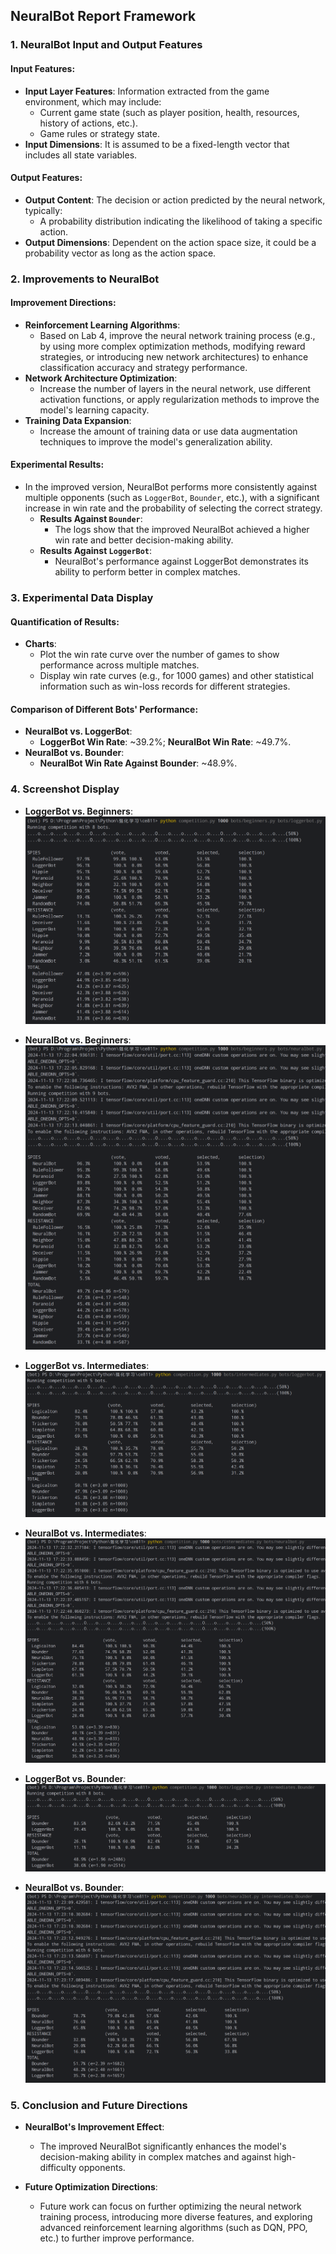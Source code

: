 ## **NeuralBot Report Framework**

### 1. **NeuralBot Input and Output Features**

#### Input Features:

- **Input Layer Features**: Information extracted from the game environment, which may include:
    - Current game state (such as player position, health, resources, history of actions, etc.).
    - Game rules or strategy state.
- **Input Dimensions**: It is assumed to be a fixed-length vector that includes all state variables.

#### Output Features:

- **Output Content**: The decision or action predicted by the neural network, typically:
    - A probability distribution indicating the likelihood of taking a specific action.
- **Output Dimensions**: Dependent on the action space size, it could be a probability vector as long as the action
  space.

### 2. **Improvements to NeuralBot**

#### Improvement Directions:

- **Reinforcement Learning Algorithms**:
    - Based on Lab 4, improve the neural network training process (e.g., by using more complex optimization methods,
      modifying reward strategies, or introducing new network architectures) to enhance classification accuracy and
      strategy performance.
- **Network Architecture Optimization**:
    - Increase the number of layers in the neural network, use different activation functions, or apply regularization
      methods to improve the model's learning capacity.
- **Training Data Expansion**:
    - Increase the amount of training data or use data augmentation techniques to improve the model's generalization
      ability.

#### Experimental Results:

- In the improved version, NeuralBot performs more consistently against multiple opponents (such as `LoggerBot`,
  `Bounder`, etc.), with a significant increase in win rate and the probability of selecting the correct strategy.
    - **Results Against `Bounder`**:
        - The logs show that the improved NeuralBot achieved a higher win rate and better decision-making ability.
    - **Results Against `LoggerBot`**:
        - NeuralBot's performance against LoggerBot demonstrates its ability to perform better in complex matches.

### 3. **Experimental Data Display**

#### Quantification of Results:

- **Charts**:
    - Plot the win rate curve over the number of games to show performance across multiple matches.
    - Display win rate curves (e.g., for 1000 games) and other statistical information such as win-loss records for
      different strategies.

#### Comparison of Different Bots' Performance:

- **NeuralBot vs. LoggerBot**:
    - **LoggerBot Win Rate**: ~39.2%; **NeuralBot Win Rate**: ~49.7%.
- **NeuralBot vs. Bounder**:
    - **NeuralBot Win Rate Against Bounder**: ~48.9%.

### 4. **Screenshot Display**

- **LoggerBot vs. Beginners**:  
  ![beginners_logger.png](img/beginners_logger.png)
- **NeuralBot vs. Beginners**:  
  ![beginners_neural.png](img/beginners_neural.png)
- **LoggerBot vs. Intermediates**:  
  ![intermediates_logger.png](img/intermediates_logger.png)
- **NeuralBot vs. Intermediates**:  
  ![intermediates_neural.png](img/intermediates_neural.png)

- **LoggerBot vs. Bounder**:  
  ![logger_Bounder.png](img/logger_Bounder.png)

- **NeuralBot vs. Bounder**:  
  ![neural_Bounder.png](img/neural_Bounder.png)

### 5. **Conclusion and Future Directions**

- **NeuralBot's Improvement Effect**:
    - The improved NeuralBot significantly enhances the model's decision-making ability in complex matches and against
      high-difficulty opponents.

- **Future Optimization Directions**:
    - Future work can focus on further optimizing the neural network training process, introducing more diverse
      features, and exploring advanced reinforcement learning algorithms (such as DQN, PPO, etc.) to further improve
      performance.